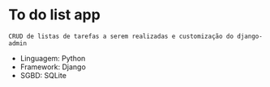 # To do list app

```
CRUD de listas de tarefas a serem realizadas e customização do django-admin
```

- Linguagem: Python
- Framework: Django
- SGBD: SQLite
